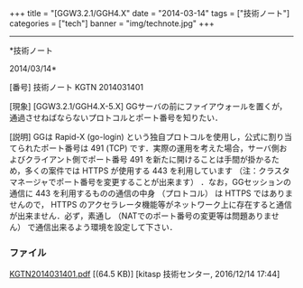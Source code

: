 ﻿+++
title = "[GGW3.2.1/GGH4.X"
date = "2014-03-14"
tags = ["技術ノート"]
categories = ["tech"]
banner = "img/technote.jpg"
+++

-----------------------------------------------------------------------------------------------------------------------------

*技術ノート

2014/03/14*


[番号]
技術ノート KGTN 2014031401

[現象]
[GGW3.2.1/GGH4.X-5.X]
GGサーバの前にファイアウォールを置くが，通過させねばならないプロトコルとポート番号を知りたい．

[説明]
GGは Rapid-X (go-login)
という独自プロトコルを使用し，公式に割り当てられたポート番号は 491 (TCP)
です．実際の運用を考えた場合，サーバ側およびクライアント側でポート番号
491 を新たに開けることは手間が掛かるため，多くの案件では HTTPS
が使用する 443 を利用しています
（注：クラスタマネージャでポート番号を変更することが出来ます）
．なお，GGセッションの通信に 443 を利用するものの通信の中身
（プロトコル） は HTTPS ではありませんので， HTTPS
のアクセラレータ機能等がネットワーク上に存在すると通信が出来ません．必ず，素通し
（NATでのポート番号の変更等は問題ありません）
で通信出来るよう環境を設定して下さい．


### ファイル

 
 


[KGTN2014031401.pdf](http://techreport.kitasp.net/attachments/download/3181/KGTN2014031401.pdf)
 [(64.5 KB)] [kitasp 技術センター, 2016/12/14
17:44]


 


 

